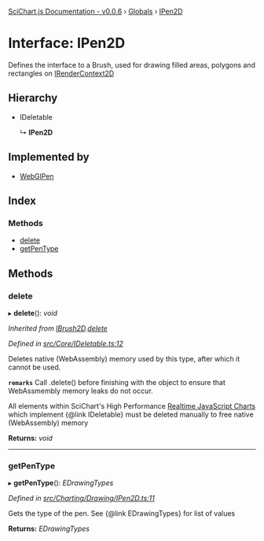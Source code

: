 [SciChart.js Documentation - v0.0.6](../README.md) › [Globals](../globals.md) › [IPen2D](ipen2d.md)

# Interface: IPen2D

Defines the interface to a Brush, used for drawing filled areas, polygons and rectangles on [IRenderContext2D](irendercontext2d.md)

## Hierarchy

* IDeletable

  ↳ **IPen2D**

## Implemented by

* [WebGlPen](../classes/webglpen.md)

## Index

### Methods

* [delete](ipen2d.md#delete)
* [getPenType](ipen2d.md#getpentype)

## Methods

###  delete

▸ **delete**(): *void*

*Inherited from [IBrush2D](ibrush2d.md).[delete](ibrush2d.md#delete)*

*Defined in [src/Core/IDeletable.ts:12](https://github.com/ABTSoftware/SciChart.Dev/blob/272ab7fc7f/Web/src/SciChart/src/Core/IDeletable.ts#L12)*

Deletes native (WebAssembly) memory used by this type, after which it cannot be used.

**`remarks`** 
Call .delete() before finishing with the object to ensure that WebAssmembly memory leaks do
not occur.

All elements within SciChart's High Performance
[Realtime JavaScript Charts](https://www.scichart.com/javascript-chart-features) which implement
{@link IDeletable} must be deleted manually to free native (WebAssembly) memory

**Returns:** *void*

___

###  getPenType

▸ **getPenType**(): *EDrawingTypes*

*Defined in [src/Charting/Drawing/IPen2D.ts:11](https://github.com/ABTSoftware/SciChart.Dev/blob/272ab7fc7f/Web/src/SciChart/src/Charting/Drawing/IPen2D.ts#L11)*

Gets the type of the pen. See {@link EDrawingTypes} for list of values

**Returns:** *EDrawingTypes*
